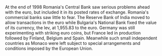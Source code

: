 At the end of 1998 Romania's Central Bank saw serious problems ahead with the euro, but included it in its posted rates of exchange.
Romania's commercial banks saw little to fear.
The Reserve Bank of India moved to allow transactions in the euro while Bulgaria's National Bank fixed the value of its currency, the lev, at 1,955.83 to the euro.
Germany was still experimenting with striking euro coins, but France led in production followed by Finland, Belgium and Spain.
Meanwhile such small independent countries as Monaco were left subject to special arrangements and conditions imposed by the European Union.
